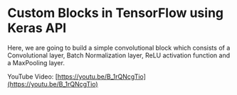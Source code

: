 # Custom Blocks in TensorFlow using Keras API

Here, we are going to build a simple convolutional block which consists of a Convolutional layer, Batch Normalization layer, ReLU activation function and a MaxPooling layer.

YouTube Video: [https://youtu.be/B_1rQNcgTio](https://youtu.be/B_1rQNcgTio)
